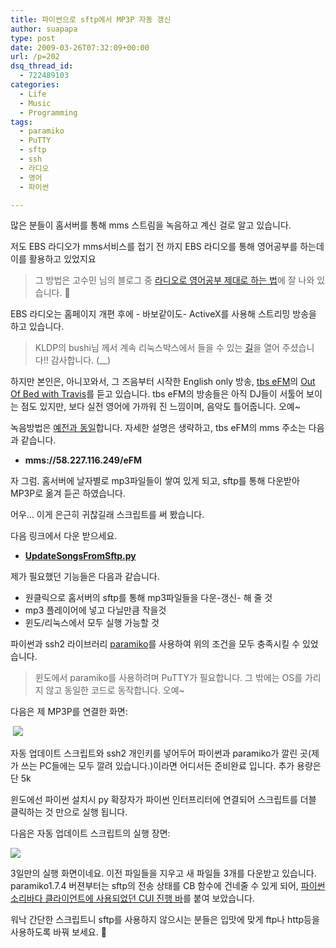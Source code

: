 ```yaml
---
title: 파이썬으로 sftp에서 MP3P 자동 갱신
author: suapapa
type: post
date: 2009-03-26T07:32:09+00:00
url: /p=202
dsq_thread_id:
  - 722489103
categories:
  - Life
  - Music
  - Programming
tags:
  - paramiko
  - PuTTY
  - sftp
  - ssh
  - 라디오
  - 영어
  - 파이썬

---
```

많은 분들이 홈서버를 통해 mms 스트림을 녹음하고 계신 걸로 알고 있습니다.

저도 EBS 라디오가 mms서비스를 접기 전 까지 EBS 라디오를 통해 영어공부를 하는데 이를 활용하고 있었지요

> 그 방법은 고수민 님의 블로그 중 [라디오로 영어공부 제대로 하는 법][1]에 잘 나와 있습니다. 🙂

EBS 라디오는 홈페이지 개편 후에 - 바보같이도- ActiveX를 사용해 스트리밍 방송을 하고 있습니다.

> KLDP의 bushi님 께서 계속 리눅스박스에서 들을 수 있는 [길][2]을 열어 주셨습니다!! 감사합니다. (__)

하지만 본인은, 아니꼬와서, 그 즈음부터 시작한 English only 방송, [tbs eFM][3]의 [Out Of Bed with Travis][4]를 듣고 있습니다. tbs eFM의 방송들은 아직 DJ들이 서툴어 보이는 점도 있지만, 보다 실전 영어에 가까워 진 느낌이며, 음악도 틀어줍니다. 오예~

녹음방법은 [예전과 동일][5]합니다. 자세한 설명은 생략하고, tbs eFM의 mms 주소는 다음과 같습니다.

  * **mms://58.227.116.249/eFM**

자 그럼. 홈서버에 날자별로 mp3파일들이 쌓여 있게 되고, sftp를 통해 다운받아 MP3P로 옮겨 듣곤 하였습니다.

어우&#8230; 이게 은근히 귀찮길래 스크립트를 써 봤습니다.



> 
다음 링크에서 다운 받으세요.

  * [**UpdateSongsFromSftp.py**][6]

제가 필요했던 기능들은 다음과 같습니다.

  * 원클릭으로 홈서버의 sftp를 통해 mp3파일들을 다운-갱신- 해 줄 것
  * mp3 플레이어에 넣고 다닐만큼 작을것
  * 윈도/리눅스에서 모두 실행 가능할 것

파이썬과 ssh2 라이브러리 [paramiko][7]를 사용하여 위의 조건을 모두 충족시킬 수 있었습니다.

> 윈도에서 paramiko를 사용하려며 PuTTY가 필요합니다. 그 밖에는 OS를 가리지 않고 동일한 코드로 동작합니다. 오예~

다음은 제 MP3P를 연결한 화면:

 ![](https://asset.homin.dev/blog/image/mp3p_files.webp)

자동 업데이트 스크립트와 ssh2 개인키를 넣어두어 파이썬과 paramiko가 깔린 곳(제가 쓰는 PC들에는 모두 깔려 있습니다.)이라면 어디서든 준비완료 입니다. 추가 용량은 단 5k

윈도에선 파이썬 설치시 py 확장자가 파이썬 인터프리터에 연결되어 스크립트를 더블 클릭하는 것 만으로 실행 됩니다.

다음은 자동 업데이트 스크립트의 실행 장면:

![](https://asset.homin.dev/blog/image/mp3p_auto_update_via_sftp.webp)

3일만의 실행 화면이네요. 이전 파일들을 지우고 새 파일들 3개를 다운받고 있습니다. paramiko1.7.4 버젼부터는 sftp의 전송 상태를 CB 함수에 건네줄 수 있게 되어, [파이썬 소리바다 클라이언트에 사용되었던 CUI 진행 바][8]를 붙여 보았습니다.

워낙 간단한 스크립트니 sftp를 사용하지 않으시는 분들은 입맛에 맞게 ftp나 http등을 사용하도록 바꿔 보세요. 🙂

 [1]: http://ko.usmlelibrary.com/entry/radio-english
 [2]: http://kldp.org/node/95974
 [3]: http://tbsefm.seoul.kr/
 [4]: http://tbsefm.seoul.kr/efm/outbt_intro.jsp?id=outbt
 [5]: https://homin.dev/blog/p=32
 [6]: https://homin.dev/svn/OneFiler/UpdateSongsFromSftp.py
 [7]: http://www.lag.net/paramiko/
 [8]: http://bbs.python.or.kr/viewtopic.php?t=14647